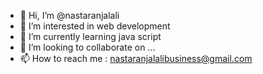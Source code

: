 - 👋 Hi, I’m @nastaranjalali
- 👀 I’m interested in web development
- 🌱 I’m currently learning java script
- 💞️ I’m looking to collaborate on ...
- 📫 How to reach me : nastaranjalalibusiness@gmail.com

<!---
nastaranjalali/nastaranjalali is a ✨ special ✨ repository because its `README.md` (this file) appears on your GitHub profile.
You can click the Preview link to take a look at your changes.
--->
